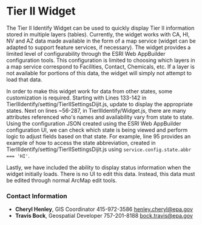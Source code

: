 # Tier II Widget

The Tier II Identify Widget can be used to quickly display Tier II information stored in multiple layers (tables). Currently, the widget works with CA, HI, NV and AZ data made available in the form of a map service (widget can be adapted to support feature services, if necessary). The widget provides a limited level of configurability through the ESRI Web AppBuilder configuration tools. This configuration is limited to choosing which layers in a map service correspond to Facilities, Contact, Chemicals, etc. If a layer is not available for portions of this data, the widget will simply not attempt to load that data.  

In order to make this widget work for data from other states, some customization is required. Starting with Lines 133-142 in TierIIIdentify/setting/TierIISettingsDijit.js, update to display the appropriate states. Next on lines ~56-287, in TierIIIdentify/Widget.js, there are many attributes referenced who's names and availability vary from state to state. Using the configuration JSON created using the ESRI Web AppBuilder configuration UI, we can check which state is being viewed and perform logic to adjust fields based on that state. For example, line 95 provides an example of how to access the state abbreviation, created in TierIIIdentify/setting/TierIISettingsDijit.js using `service.config.state.abbr === 'HI'`.  

Lastly, we have included the ability to display status information when the widget initially loads. There is no UI to edit this data.  Instead, this data must be edited through normal ArcMap edit tools.


### Contact Information

* **Cheryl Henley**, GIS Coordinator 415-972-3586 henley.cheryl@epa.gov
* **Travis Bock**, Geospatial Developer 757-201-8188 bock.travis@epa.gov
